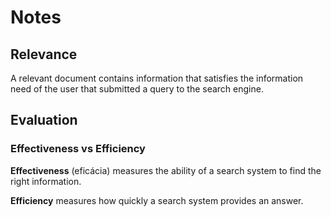 # Notes

## Relevance

A relevant document contains information that satisfies the information need of the user that submitted a query to the search engine.

## Evaluation

### Effectiveness vs Efficiency

**Effectiveness** (eficácia) measures the ability of a search system to find the right information.

**Efficiency** measures how quickly a search system provides an answer.

